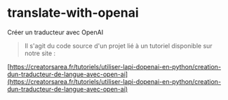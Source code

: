 # translate-with-openai
Créer un traducteur avec OpenAI

> Il s'agit du code source d'un projet lié à un tutoriel disponible sur notre site :
> 
[https://creatorsarea.fr/tutoriels/utiliser-lapi-dopenai-en-python/creation-dun-traducteur-de-langue-avec-open-ai](https://creatorsarea.fr/tutoriels/utiliser-lapi-dopenai-en-python/creation-dun-traducteur-de-langue-avec-open-ai)

